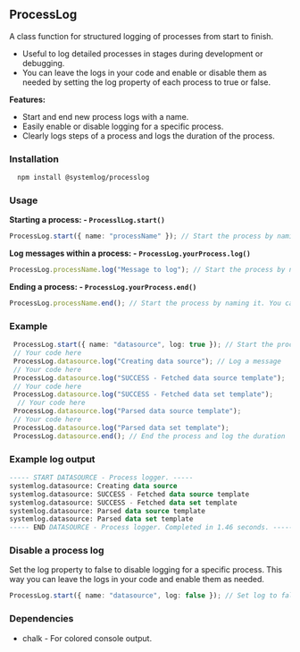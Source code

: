 ## ProcessLog

A class function for structured logging of processes from start to finish.
- Useful to log detailed processes in stages during development or debugging.
- You can leave the logs in your code and enable or disable them as needed by setting the log property of each process to true or false.

**Features:**
- Start and end new process logs with a name.
- Easily enable or disable logging for a specific process.
- Clearly logs steps of a process and logs the duration of the process.


### Installation 
  ```bash
    npm install @systemlog/processlog
  ```

### Usage

  **Starting a process: - `ProcesslLog.start()`**
  ```typescript
  ProcessLog.start({ name: "processName" }); // Start the process by naming it. You can set the log to false to disable logging the process.
  ```


  **Log messages within a process: - `ProcessLog.yourProcess.log()`**
  ```typescript
  ProcessLog.processName.log("Message to log"); // Start the process by naming it. You can set the log to false to disable logging the process.
  ```

  **Ending a process: - `ProcessLog.yourProcess.end()`**
  ```typescript
  ProcessLog.processName.end(); // Start the process by naming it. You can set the log to false to disable logging the process.
  ```

### Example
  ```typescript
   ProcessLog.start({ name: "datasource", log: true }); // Start the process. Set log to false to disable logging.
   // Your code here
   ProcessLog.datasource.log("Creating data source"); // Log a message
   // Your code here
   ProcessLog.datasource.log("SUCCESS - Fetched data source template");
   // Your code here
   ProcessLog.datasource.log("SUCCESS - Fetched data set template");
    // Your code here
   ProcessLog.datasource.log("Parsed data source template");
   // Your code here
   ProcessLog.datasource.log("Parsed data set template");
   ProcessLog.datasource.end(); // End the process and log the duration
```

### Example log output
 ```sql 
 ----- START DATASOURCE - Process logger. -----
systemlog.datasource: Creating data source
systemlog.datasource: SUCCESS - Fetched data source template
systemlog.datasource: SUCCESS - Fetched data set template
systemlog.datasource: Parsed data source template
systemlog.datasource: Parsed data set template
----- END DATASOURCE - Process logger. Completed in 1.46 seconds. -----
  ```

### Disable a process log
Set the log property to false to disable logging for a specific process. This way you can leave the logs in your code and enable them as needed.
  ```typescript
  ProcessLog.start({ name: "datasource", log: false }); // Set log to false to disable logging.
  ```


### Dependencies
- chalk - For colored console output.